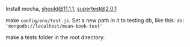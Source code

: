 Install mocha, should@11.1.1, supertest@2.0.1

make `config/env/test.js`. Set a new path in it to testing db, like this: `db: 'mongodb://localhost/mean-book-test'`

make a tests folder in the root directory.


